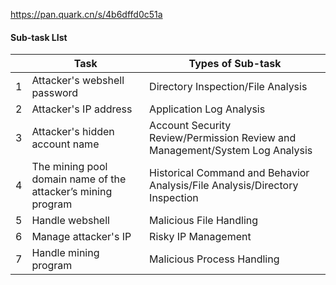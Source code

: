 https://pan.quark.cn/s/4b6dffd0c51a
#### Sub-task LIst
|     | Task                                                         | Types of Sub-task                                                            |
| --- | ------------------------------------------------------------ | ---------------------------------------------------------------------------- |
| 1   | Attacker's webshell password                                 | Directory Inspection/File Analysis                                           |
| 2   | Attacker's IP address                                        | Application Log Analysis                                                     |
| 3   | Attacker's hidden account name                               | Account Security Review/Permission Review and Management/System Log Analysis |
| 4   | The mining pool domain name of the attacker’s mining program | Historical Command and Behavior Analysis/File Analysis/Directory Inspection  |
| 5   | Handle webshell                                              | Malicious File Handling                                                      |
| 6   | Manage attacker's IP                                         | Risky IP Management                                                          |
| 7   | Handle mining program                                        | Malicious Process Handling                                                   |
